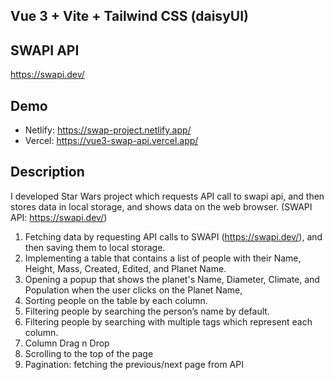 ## Vue 3 + Vite + Tailwind CSS (daisyUI)

## SWAPI API
https://swapi.dev/

## Demo
- Netlify: https://swap-project.netlify.app/
- Vercel: https://vue3-swap-api.vercel.app/

## Description
I developed Star Wars project which requests API call to swapi api, and then stores data in local storage, and shows data on the web browser. (SWAPI API: https://swapi.dev/)

1. Fetching data by requesting API calls to SWAPI (https://swapi.dev/), and then saving them to local storage.
2. Implementing a table that contains a list of people with their Name, Height, Mass, Created, Edited, and Planet Name.
3. Opening a popup that shows the planet's Name, Diameter, Climate, and Population when the user clicks on the Planet Name, 
4. Sorting people on the table by each column.
5. Filtering people by searching the person’s name by default.
6. Filtering people by searching with multiple tags which represent each column.
7. Column Drag n Drop
8. Scrolling to the top of the page
9. Pagination: fetching the previous/next page from API
